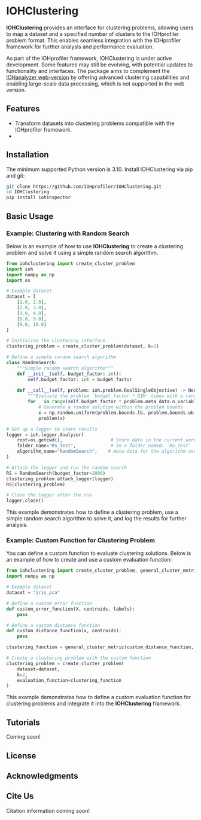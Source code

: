 # IOHClustering

**IOHClustering** provides an interface for clustering problems, allowing users to map a dataset and a specified number of clusters to the IOHprofiler problem format. This enables seamless integration with the IOHprofiler framework for further analysis and performance evaluation.

As part of the IOHprofiler framework, IOHClustering is under active development. Some features may still be evolving, with potential updates to functionality and interfaces. The package aims to complement the [IOHanalyzer web-version](https://iohanalyzer.liacs.nl/) by offering advanced clustering capabilities and enabling large-scale data processing, which is not supported in the web version.

## Features

- Transform datasets into clustering problems compatible with the IOHprofiler framework.
- 

## Installation

The minimum supported Python version is 3.10. Install IOHClustering via pip and git:

```bash
git clone https://github.com/IOHprofiler/IOHClustering.git
cd IOHClustering
pip install iohinspector
```

## Basic Usage

### Example: Clustering with Random Search

Below is an example of how to use **IOHClustering** to create a clustering problem and solve it using a simple random search algorithm.

```python
from iohclustering import create_cluster_problem
import ioh
import numpy as np
import os

# Example dataset
dataset = [
    [1.0, 2.0],
    [2.0, 3.0],
    [3.0, 4.0],
    [8.0, 9.0],
    [9.0, 10.0]
]

# Initialize the clustering interface
clustering_problem = create_cluster_problem(dataset, k=2)

# Define a simple random search algorithm
class RandomSearch:
    """Simple random search algorithm"""
    def __init__(self, budget_factor: int):
        self.budget_factor: int = budget_factor
        
    def __call__(self, problem: ioh.problem.RealSingleObjective) -> None:
        """Evaluate the problem `budget_factor * DIM` times with a randomly generated solution"""
        for _ in range(self.budget_factor * problem.meta_data.n_variables):
            # Generate a random solution within the problem bounds
            x = np.random.uniform(problem.bounds.lb, problem.bounds.ub)            
            problem(x) 

# Set up a logger to store results
logger = ioh.logger.Analyzer(
    root=os.getcwd(),                  # Store data in the current working directory
    folder_name="RS_Test",             # in a folder named: 'RS_Test'
    algorithm_name="RandomSearch",    # meta-data for the algorithm used to generate these results
)

# Attach the logger and run the random search
RS = RandomSearch(budget_factor=2000)      
clustering_problem.attach_logger(logger)      
RS(clustering_problem)

# Close the logger after the run
logger.close()
```

This example demonstrates how to define a clustering problem, use a simple random search algorithm to solve it, and log the results for further analysis.

### Example: Custom Function for Clustering Problem

You can define a custom function to evaluate clustering solutions. Below is an example of how to create and use a custom evaluation function:

```python
from iohclustering import create_cluster_problem, general_cluster_metric
import numpy as np

# Example dataset
dataset = "iris_pca"

# Define a custom error function
def custom_error_function(X, centroids, labels):
    pass

# Define a custom distance function
def custom_distance_function(x, centroids):
    pass

clustering_function = general_cluster_metric(custom_distance_function, custom_error_function)

# Create a clustering problem with the custom function
clustering_problem = create_cluster_problem(
    dataset=dataset,
    k=2,
    evaluation_function=clustering_function
)
```

This example demonstrates how to define a custom evaluation function for clustering problems and integrate it into the **IOHClustering** framework.

## Tutorials

Coming soon!

## License



## Acknowledgments



## Cite Us

Citation information coming soon!
